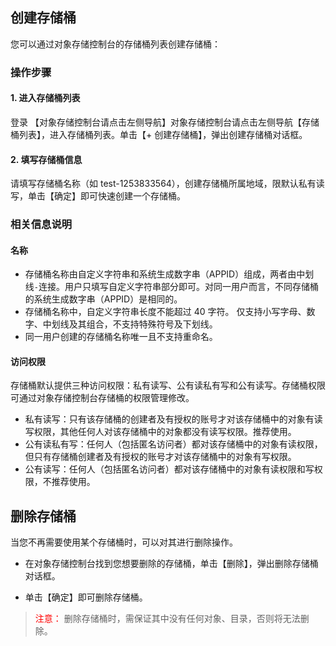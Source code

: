 ## 创建存储桶
您可以通过对象存储控制台的存储桶列表创建存储桶：
### 操作步骤
#### 1. 进入存储桶列表
登录 【对象存储控制台请点击左侧导航】对象存储控制台请点击左侧导航【存储桶列表】，进入存储桶列表。单击【+ 创建存储桶】，弹出创建存储桶对话框。

#### 2. 填写存储桶信息
请填写存储桶名称（如 test-1253833564），创建存储桶所属地域，限默认私有读写，单击【确定】即可快速创建一个存储桶。

### 相关信息说明
#### 名称
- 存储桶名称由自定义字符串和系统生成数字串（APPID）组成，两者由中划线`-`连接。用户只填写自定义字符串部分即可。对同一用户而言，不同存储桶的系统生成数字串（APPID）是相同的。
- 存储桶名称中，自定义字符串长度不能超过 40 字符。 仅支持小写字母、数字、中划线及其组合，不支持特殊符号及下划线。
- 同一用户创建的存储桶名称唯一且不支持重命名。

#### 访问权限
存储桶默认提供三种访问权限：私有读写、公有读私有写和公有读写。存储桶权限可通过对象存储控制台存储桶的权限管理修改。
- 私有读写：只有该存储桶的创建者及有授权的账号才对该存储桶中的对象有读写权限，其他任何人对该存储桶中的对象都没有读写权限。推荐使用。 
- 公有读私有写：任何人（包括匿名访问者）都对该存储桶中的对象有读权限，但只有存储桶创建者及有授权的账号才对该存储桶中的对象有写权限。 
- 公有读写：任何人（包括匿名访问者）都对该存储桶中的对象有读权限和写权限，不推荐使用。

## 删除存储桶
当您不再需要使用某个存储桶时，可以对其进行删除操作。

- 在对象存储控制台找到您想要删除的存储桶，单击【删除】，弹出删除存储桶对话框。

- 单击【确定】即可删除存储桶。

> <font color="red">注意： </font>
> 删除存储桶时，需保证其中没有任何对象、目录，否则将无法删除。
